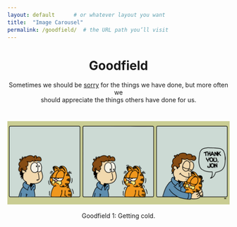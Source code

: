 ```yaml
---
layout: default      # or whatever layout you want
title:  "Image Carousel"
permalink: /goodfield/  # the URL path you’ll visit
---
```

<style>

a:visited {
  color: orange;
  background-color: transparent;
  text-decoration: none;
}

a:hover {
  color: orange;
  background-color: transparent;
  text-decoration: underline;
}

a:active {
  color: yellow;
  background-color: transparent;
  text-decoration: underline;
}
</style>

<h1 align="center">
 Goodfield
</h1>

<p align="center">
Sometimes we should be <a href="https://www.reddit.com/r/imsorryjon/">sorry</a> for the things we have done, but more often we<br>
should appreciate the things others have done for us.
</p>


<h1 align="center">
<i class="fa fa-circle" style="color:orange"></i>
</h1>

<p align="center">
    <img src="/assets/images/goodfield/goodfield_1.png" alt="Goodfield Logo" width="800" />
</p>

<p align="center">
Goodfield 1: Getting cold.
</p>

